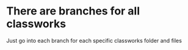 # There are branches for all classworks

Just go into each branch for each specific classworks folder and files
